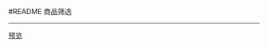 ﻿#README
商品筛选

---
[预览][1]


  [1]: https://helloforrestworld.github.io/javascriptLab/商品筛选/index.html